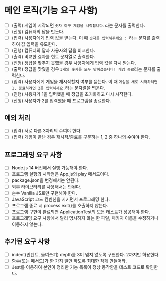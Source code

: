 # 메인 로직(기능 요구 사항)

- [ ] (출력) 게임이 시작되면 `숫자 야구 게임을 시작합니다.`라는 문자를 출력한다.
- [ ] (진행) 컴퓨터의 답을 만든다.
- [ ] (입력) 사용자에게 입력 값을 받는다. 이 때 `숫자를 입력해주세요 : `라는 문자를 출력하여 값 입력을 유도한다.
- [ ] (진행) 컴퓨터의 답과 사용자의 답을 비교한다.
- [ ] (출력) 비교한 결과를 힌트 문자열로 출력한다.
- [ ] (진행) 정답을 맞추지 못했을 경우 사용자에게 입력 값을 다시 받는다.
- [ ] (출력) 정답을 맞췄을 경우 `3개의 숫자를 모두 맞히셨습니다! 게임 종료`라는 문자를 출력한다.
- [ ] (입력) 사용자에게 게임을 재시작할지 여부를 묻는다. 이 때 `게임을 새로 시작하려면 1, 종료하려면 2를 입력하세요.`라는 문자열을 띄운다.
- [ ] (진행) 사용자가 1을 입력했을 때 정답을 초기화하고 다시 시작한다.
- [ ] (진행) 사용자가 2를 입력했을 때 프로그램을 종료한다.

## 예외 처리

- [ ] (입력) 서로 다른 3자리의 수여야 한다.
- [ ] (입력) 게임이 끝난 경우 재시작/종료를 구분하는 1, 2 중 하나의 수여야 한다.

## 프로그래밍 요구 사항

- [ ] Node.js 14 버전에서 실행 가능해야 한다.
- [ ] 프로그램 실행의 시작점은 App.js의 play 메서드이다.
- [ ] package.json을 변경해서는 안된다.
- [ ] 외부 라이브러리를 사용해서는 안된다.
- [ ] 순수 Vanilia JS로만 구현해야 한다.
- [ ] JavaScript 코드 컨벤션을 지키면서 프로그래밍 한다.
- [ ] 프로그램 종료 시 process.exit()를 호출하지 않는다.
- [ ] 프로그램 구현이 완료되면 ApplicationTest의 모든 테스트가 성공해야 한다.
- [ ] 프로그래밍 요구 사항에서 달리 명시하지 않는 한 파일, 패키지 이름을 수정하거나 이동하지 않는다.

## 추가된 요구 사항

- [ ] indent(인덴트, 들여쓰기) depth를 3이 넘지 않도록 구현한다. 2까지만 허용한다.
- [ ] 함수(또는 메서드)가 한 가지 일만 하도록 최대한 작게 만들어라.
- [ ] Jest를 이용하여 본인이 정리한 기능 목록이 정상 동작함을 테스트 코드로 확인한다.
